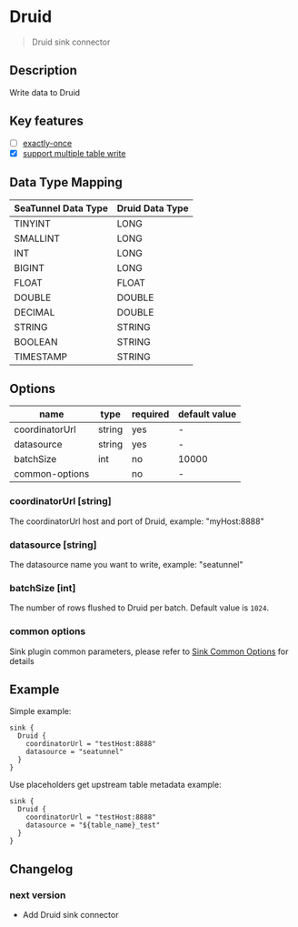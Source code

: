 # Druid

> Druid sink connector

## Description

Write data to Druid

## Key features

- [ ] [exactly-once](../../concept/connector-v2-features.md)
- [x] [support multiple table write](../../concept/connector-v2-features.md)

## Data Type Mapping

| SeaTunnel Data Type | Druid Data Type |
|---------------------|-----------------|
| TINYINT             | LONG            |
| SMALLINT            | LONG            |
| INT                 | LONG            |
| BIGINT              | LONG            |
| FLOAT               | FLOAT           |
| DOUBLE              | DOUBLE          |
| DECIMAL             | DOUBLE          |
| STRING              | STRING          |
| BOOLEAN             | STRING          |
| TIMESTAMP           | STRING          |

## Options

|      name      |  type  | required | default value |
|----------------|--------|----------|---------------|
| coordinatorUrl | string | yes      | -             |
| datasource     | string | yes      | -             |
| batchSize      | int    | no       | 10000         |
| common-options |        | no       | -             |

### coordinatorUrl [string]

The coordinatorUrl host and port of Druid, example: "myHost:8888"

### datasource [string]

The datasource name you want to write, example: "seatunnel"

### batchSize [int]

The number of rows flushed to Druid per batch. Default value is `1024`.

### common options

Sink plugin common parameters, please refer to [Sink Common Options](../sink-common-options) for details

## Example

Simple example:

```hocon
sink {
  Druid {
    coordinatorUrl = "testHost:8888"
    datasource = "seatunnel"
  }
}
```

Use placeholders get upstream table metadata example:

```hocon
sink {
  Druid {
    coordinatorUrl = "testHost:8888"
    datasource = "${table_name}_test"
  }
}
```

## Changelog

### next version

- Add Druid sink connector

